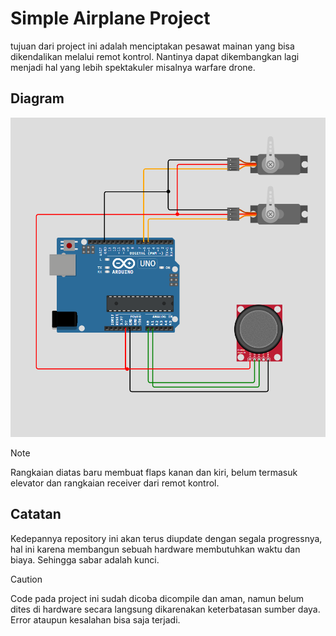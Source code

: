 # Simple Airplane Project

tujuan dari project ini adalah menciptakan pesawat mainan yang bisa dikendalikan melalui remot kontrol. Nantinya dapat dikembangkan lagi menjadi hal yang lebih spektakuler misalnya warfare drone.

## Diagram

![Diagram Rangkaian flaps](gambar/diagram.PNG)

> [!NOTE]
>Rangkaian diatas baru membuat flaps kanan dan kiri, belum termasuk elevator dan rangkaian receiver dari remot kontrol.

## Catatan 

Kedepannya repository ini akan terus diupdate dengan segala progressnya, hal ini karena membangun sebuah hardware membutuhkan waktu dan biaya. Sehingga sabar adalah kunci.


> [!CAUTION]
> Code pada project ini sudah dicoba dicompile dan aman, namun belum dites di hardware secara langsung dikarenakan keterbatasan sumber daya. Error ataupun kesalahan bisa saja terjadi.

